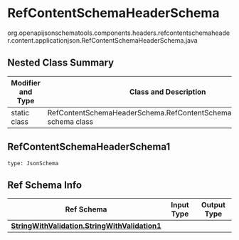 # RefContentSchemaHeaderSchema
org.openapijsonschematools.components.headers.refcontentschemaheader.content.applicationjson.RefContentSchemaHeaderSchema.java

## Nested Class Summary
| Modifier and Type | Class and Description |
| ----------------- | ---------------------- |
| static class | RefContentSchemaHeaderSchema.RefContentSchemaHeaderSchema1<br> schema class |

## RefContentSchemaHeaderSchema1
```
type: JsonSchema
```

## Ref Schema Info
Ref Schema | Input Type | Output Type
---------- | ---------- | -----------
[**StringWithValidation.StringWithValidation1**](../../../../../components/schemas/StringWithValidation.md) |  | 
